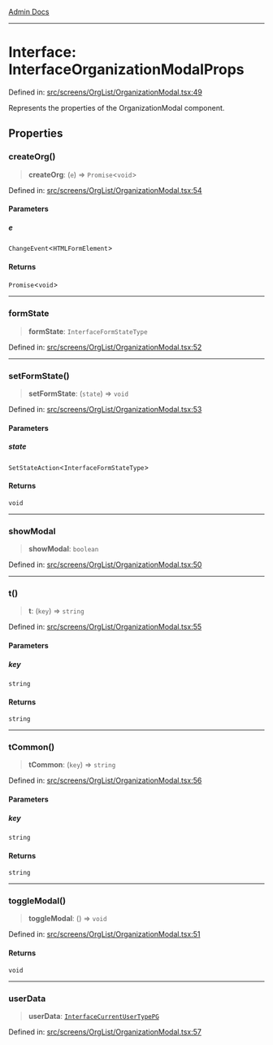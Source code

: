 [Admin Docs](/)

***

# Interface: InterfaceOrganizationModalProps

Defined in: [src/screens/OrgList/OrganizationModal.tsx:49](https://github.com/PalisadoesFoundation/talawa-admin/blob/main/src/screens/OrgList/OrganizationModal.tsx#L49)

Represents the properties of the OrganizationModal component.

## Properties

### createOrg()

> **createOrg**: (`e`) => `Promise`\<`void`\>

Defined in: [src/screens/OrgList/OrganizationModal.tsx:54](https://github.com/PalisadoesFoundation/talawa-admin/blob/main/src/screens/OrgList/OrganizationModal.tsx#L54)

#### Parameters

##### e

`ChangeEvent`\<`HTMLFormElement`\>

#### Returns

`Promise`\<`void`\>

***

### formState

> **formState**: `InterfaceFormStateType`

Defined in: [src/screens/OrgList/OrganizationModal.tsx:52](https://github.com/PalisadoesFoundation/talawa-admin/blob/main/src/screens/OrgList/OrganizationModal.tsx#L52)

***

### setFormState()

> **setFormState**: (`state`) => `void`

Defined in: [src/screens/OrgList/OrganizationModal.tsx:53](https://github.com/PalisadoesFoundation/talawa-admin/blob/main/src/screens/OrgList/OrganizationModal.tsx#L53)

#### Parameters

##### state

`SetStateAction`\<`InterfaceFormStateType`\>

#### Returns

`void`

***

### showModal

> **showModal**: `boolean`

Defined in: [src/screens/OrgList/OrganizationModal.tsx:50](https://github.com/PalisadoesFoundation/talawa-admin/blob/main/src/screens/OrgList/OrganizationModal.tsx#L50)

***

### t()

> **t**: (`key`) => `string`

Defined in: [src/screens/OrgList/OrganizationModal.tsx:55](https://github.com/PalisadoesFoundation/talawa-admin/blob/main/src/screens/OrgList/OrganizationModal.tsx#L55)

#### Parameters

##### key

`string`

#### Returns

`string`

***

### tCommon()

> **tCommon**: (`key`) => `string`

Defined in: [src/screens/OrgList/OrganizationModal.tsx:56](https://github.com/PalisadoesFoundation/talawa-admin/blob/main/src/screens/OrgList/OrganizationModal.tsx#L56)

#### Parameters

##### key

`string`

#### Returns

`string`

***

### toggleModal()

> **toggleModal**: () => `void`

Defined in: [src/screens/OrgList/OrganizationModal.tsx:51](https://github.com/PalisadoesFoundation/talawa-admin/blob/main/src/screens/OrgList/OrganizationModal.tsx#L51)

#### Returns

`void`

***

### userData

> **userData**: [`InterfaceCurrentUserTypePG`](../../../../utils/interfaces/interfaces/InterfaceCurrentUserTypePG.md)

Defined in: [src/screens/OrgList/OrganizationModal.tsx:57](https://github.com/PalisadoesFoundation/talawa-admin/blob/main/src/screens/OrgList/OrganizationModal.tsx#L57)
